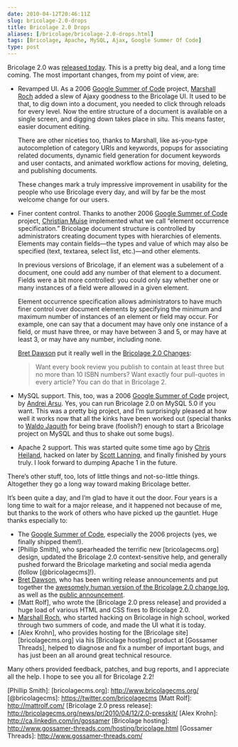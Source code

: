 ```yaml
--- 
date: 2010-04-12T20:46:11Z
slug: bricolage-2.0-drops
title: Bricolage 2.0 Drops
aliases: [/bricolage/bricolage-2.0-drops.html]
tags: [Bricolage, Apache, MySQL, Ajax, Google Summer Of Code]
type: post
---
```


Bricolage 2.0 was [released today]. This is a pretty big deal, and a long time
coming. The most important changes, from my point of view, are:

-   Revamped UI. As a 2006 [Google Summer of Code] project, [Marshall Roch]
    added a slew of Ajaxy goodness to the Bricolage UI. It used to be that, to
    dig down into a document, you needed to click through reloads for every
    level. Now the entire structure of a document is available on a single
    screen, and digging down takes place in situ. This means faster, easier
    document editing.

    There are other niceties too, thanks to Marshall, like as-you-type
    autocompletion of category URIs and keywords, popups for associating related
    documents, dynamic field generation for document keywords and user contacts,
    and animated workflow actions for moving, deleting, and publishing
    documents.

    These changes mark a truly impressive improvement in usability for the
    people who use Bricolage every day, and will by far be the most welcome
    change for our users.

-   Finer content control. Thanks to another 2006 [Google Summer of Code]
    project, [Christian Muise] implemented what we call “element occurrence
    specification.” Bricolage document structure is controlled by administrators
    creating document types with hierarchies of elements. Elements may contain
    fields—the types and value of which may also be specified (text, textarea,
    select list, etc.)—and other elements.

    In previous versions of Bricolage, if an element was a subelement of a
    document, one could add any number of that element to a document. Fields
    were a bit more controlled: you could only say whether one or many instances
    of a field were allowed in a given element.

    Element occurrence specification allows administrators to have much finer
    control over document elements by specifying the minimum and maximum number
    of instances of an element or field may occur. For example, one can say that
    a document may have only one instance of a field, or must have three, or may
    have between 3 and 5, or may have at least 3, or may have any number,
    including none.

    [Bret Dawson] put it really well in the [Bricolage 2.0 Changes][]:

    > Want every book review you publish to contain at least three but no more
    > than 10 ISBN numbers? Want exactly four pull-quotes in every article? You
    > can do that in Bricolage 2.

-   MySQL support. This, too, was a 2006 [Google Summer of Code] project, by
    [Andrei Arsu]. Yes, you can run Bricolage 2.0 on MySQL 5.0 if you want. This
    was a pretty big project, and I’m surprisingly pleased at how well it works
    now that all the kinks have been worked out (special thanks to [Waldo
    Jaquith] for being brave (foolish?) enough to start a Bricolage project on
    MySQL and thus to shake out some bugs).

-   Apache 2 support. This was started quite some time ago by [Chris Heiland],
    hacked on later by [Scott Lanning], and finally finished by yours truly. I
    look forward to dumping Apache 1 in the future.

There’s other stuff, too, lots of little things and not-so-little things.
Altogether they go a long way toward making Bricolage better.

It’s been quite a day, and I’m glad to have it out the door. Four years is a
long time to wait for a major release, and it happened not because of me, but
thanks to the work of others who have picked up the gauntlet. Huge thanks
especially to:

-   The [Google Summer of Code], especially the 2006 projects (yes, we finally
    shipped them!).
-   [Phillip Smith], who spearheaded the terrific new [bricolagecms.org] design,
    updated the Bricolage 2.0 context-sensitive help, and generally pushed
    forward the Bricolage marketing and social media agenda (follow
    [@bricolagecms]!).
-   [Bret Dawson], who has been writing release announcements and put together
    the [awesomely human version of the Bricolage 2.0 change log][Bricolage 2.0
    Changes], as well as the [public announcement][released today].
-   [Matt Rolf], who wrote the [Bricolage 2.0 press release] and provided a huge
    load of various HTML and CSS fixes to Bricolage 2.0.
-   [Marshall Roch], who started hacking on Bricolage in high school, worked
    through two summers of code, and made the UI what it is today.
-   [Alex Krohn], who provides hosting for the [Bricolage
    site][bricolagecms.org] via his [Bricolage hosting] product at [Gossamer
    Threads], helped to diagnose and fix a number of important bugs, and has
    just been an all around great technical resource.

Many others provided feedback, patches, and bug reports, and I appreciate all
the help. I hope to see you all for Bricolage 2.2!

  [released today]: http://bricolagecms.org/news/announce/2010/04/12/bricolage-2.0.0/
  [Google Summer of Code]: http://code.google.com/soc/
  [Marshall Roch]: http://mroch.com/
  [Christian Muise]: http://www.haz.ca/
  [Bret Dawson]: http://pectopah.com/
  [Bricolage 2.0 Changes]: http://bricolagecms.org/news/announce/changes/bricolage-2.0.0/
  [Andrei Arsu]: http://www.facebook.com/people/Arsu-Andrei/1758289731
  [Waldo Jaquith]: http://waldo.jaquith.org/
  [Chris Heiland]: http://cuwebd.ning.com/profile/ChrisHeiland
  [Scott Lanning]: http://use.perl.org/~slanning/
  [Phillip Smith]: 
  [bricolagecms.org]: http://www.bricolagecms.org/
  [@bricolagecms]: https://twitter.com/bricolagecms
  [Matt Rolf]: http://mattrolf.com/
  [Bricolage 2.0 press release]: http://bricolagecms.org/news/pr/2010/04/12/2.0-presskit/
  [Alex Krohn]: http://ca.linkedin.com/in/gossamer
  [Bricolage hosting]: http://www.gossamer-threads.com/hosting/bricolage.html
  [Gossamer Threads]: http://www.gossamer-threads.com/
